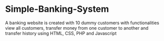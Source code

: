 # Simple-Banking-System

A banking website is created with 10 dummy customers with functionalities view all customers, transfer money from one customer to another and transfer history
using HTML, CSS, PHP and Javascript
